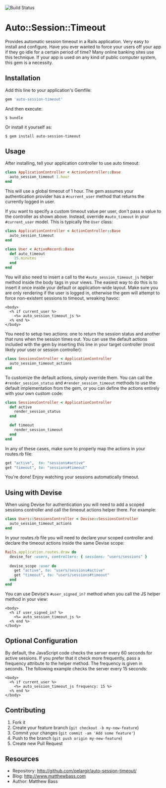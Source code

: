 ![Build Status](https://github.com/pelargir/auto-session-timeout/actions/workflows/minitest.yml/badge.svg)

# Auto::Session::Timeout

Provides automatic session timeout in a Rails application. Very easy
to install and configure. Have you ever wanted to force your users
off your app if they go idle for a certain period of time? Many
online banking sites use this technique. If your app is used on any
kind of public computer system, this gem is a necessity.

## Installation

Add this line to your application's Gemfile:

```ruby
gem 'auto-session-timeout'
```

And then execute:

```
$ bundle
```

Or install it yourself as:

```
$ gem install auto-session-timeout
```

## Usage

After installing, tell your application controller to use auto timeout:

```ruby
class ApplicationController < ActionController::Base
  auto_session_timeout 1.hour
end
```

This will use a global timeout of 1 hour. The gem assumes your authentication
provider has a `#current_user` method that returns the currently logged in user.

If you want to specify a  custom timeout value per user, don't pass a value to
the controller as shown above. Instead,  override `#auto_timeout` in your
`#current_user` model. This is  typically the `User` class:

```ruby
class ApplicationController < ActionController::Base
  auto_session_timeout
end

class User < ActiveRecord::Base
  def auto_timeout
    15.minutes
  end
end
```

You will also need to insert a call to the `#auto_session_timeout_js`
helper method inside the body tags in your views. The easiest way to
do this is to insert it once inside your default or application-wide
layout. Make sure you are only rendering if the user is logged in,
otherwise the gem will attempt to force non-existent sessions to
timeout, wreaking havoc:

```erb
<body>
  <% if current_user %>
    <%= auto_session_timeout_js %>
  <% end %>
</body>
```

You need to setup two actions: one to return the session status and
another that runs when the session times out. You can use the default
actions included with the gem by inserting this line in your target
controller (most likely your user or session controller):

```ruby
class SessionsController < ApplicationController
  auto_session_timeout_actions
end
```

To customize the default actions, simply override them. You can call
the `#render_session_status` and `#render_session_timeout` methods to
use the default implementation from the gem, or you can define the
actions entirely with your own custom code:

```ruby
class SessionsController < ApplicationController
  def active
    render_session_status
  end

  def timeout
    render_session_timeout
  end
end
```

In any of these cases, make sure to properly map the actions in your
routes.rb file:

```ruby
get "active",  to: "sessions#active"
get "timeout", to: "sessions#timeout"
```

You're done! Enjoy watching your sessions automatically timeout.

## Using with Devise

When using Devise for authentication you will need to add a scoped
sessions controller and call the timeout actions helper there.
For example:

```ruby
class Users::SessionsController < Devise::SessionsController
  auto_session_timeout_actions
end
```

In your routes.rb file you will need to declare your scoped controller
and declare the timeout actions inside the same Devise scope:

```ruby
Rails.application.routes.draw do
  devise_for :users, controllers: { sessions: "users/sessions" }
  
  devise_scope :user do
    get "active", to: "users/sessions#active"
    get "timeout", to: "users/sessions#timeout"
  end
end
```

You can use Devise's `#user_signed_in?` method when you call the JS helper
method in your view:

```erb
<body>
  <% if user_signed_in? %>
    <%= auto_session_timeout_js %>
  <% end %>
</body>
```

## Optional Configuration

By default, the JavaScript code checks the server every 60 seconds for
active sessions. If you prefer that it check more frequently, pass a
frequency attribute to the helper method. The frequency is given in
seconds. The following example checks the server every 15 seconds:

```erb
<body>
  <% if current_user %>
    <%= auto_session_timeout_js frequency: 15 %>
  <% end %>
</body>
```

## Contributing

1. Fork it
2. Create your feature branch (`git checkout -b my-new-feature`)
3. Commit your changes (`git commit -am 'Add some feature'`)
4. Push to the branch (`git push origin my-new-feature`)
5. Create new Pull Request

## Resources

* Repository: http://github.com/pelargir/auto-session-timeout/
* Blog: http://www.matthewbass.com
* Author: Matthew Bass

